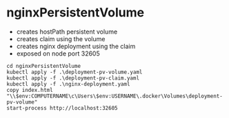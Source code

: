 # nginxPersistentVolume

- creates hostPath persistent volume
- creates claim using the volume
- creates nginx deployment using the claim
- exposed on node port 32605

```
cd nginxPersistentVolume
kubectl apply -f .\deployment-pv-volume.yaml
kubectl apply -f .\deployment-pv-claim.yaml
kubectl apply -f .\nginx-deployment.yaml
copy index.html "\\$env:COMPUTERNAME\c\Users\$env:USERNAME\.docker\Volumes\deployment-pv-volume"
start-process http://localhost:32605
```
